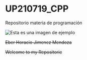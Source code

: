 # UP210719_CPP
Repositorio materia de programación
 
![Esta es una imagen de ejemplo](https://github.com/UP210719/UP210719_CPP/blob/main/imagenes/images.jpeg)

~~Eber Horacio Jimenez Mendoza~~ 

~~Welcome to my Repositorie~~ 
